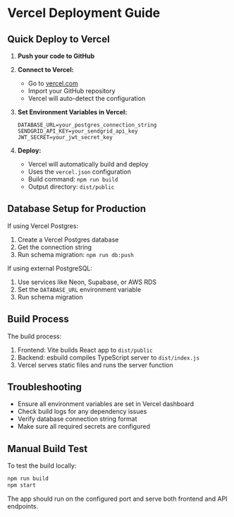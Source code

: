 # Vercel Deployment Guide

## Quick Deploy to Vercel

1. **Push your code to GitHub**
2. **Connect to Vercel:**
   - Go to [vercel.com](https://vercel.com)
   - Import your GitHub repository
   - Vercel will auto-detect the configuration

3. **Set Environment Variables in Vercel:**
   ```
   DATABASE_URL=your_postgres_connection_string
   SENDGRID_API_KEY=your_sendgrid_api_key
   JWT_SECRET=your_jwt_secret_key
   ```

4. **Deploy:**
   - Vercel will automatically build and deploy
   - Uses the `vercel.json` configuration
   - Build command: `npm run build`
   - Output directory: `dist/public`

## Database Setup for Production

If using Vercel Postgres:
1. Create a Vercel Postgres database
2. Get the connection string
3. Run schema migration: `npm run db:push`

If using external PostgreSQL:
1. Use services like Neon, Supabase, or AWS RDS
2. Set the `DATABASE_URL` environment variable
3. Run schema migration

## Build Process

The build process:
1. Frontend: Vite builds React app to `dist/public`
2. Backend: esbuild compiles TypeScript server to `dist/index.js`
3. Vercel serves static files and runs the server function

## Troubleshooting

- Ensure all environment variables are set in Vercel dashboard
- Check build logs for any dependency issues
- Verify database connection string format
- Make sure all required secrets are configured

## Manual Build Test

To test the build locally:
```bash
npm run build
npm start
```

The app should run on the configured port and serve both frontend and API endpoints.